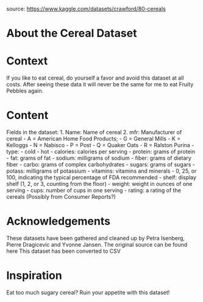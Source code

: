 source: https://www.kaggle.com/datasets/crawford/80-cereals
# About the Cereal Dataset
# Context
If you like to eat cereal, do yourself a favor and avoid this dataset at all costs. After seeing these data it will never be the same for me to eat Fruity Pebbles again.
# Content
Fields in the dataset:
	1.	Name: Name of cereal
	2.	mfr: Manufacturer of cereal
	-	A = American Home Food Products;
	-	G = General Mills
	-	K = Kelloggs
	-	N = Nabisco
	-	P = Post
	-	Q = Quaker Oats
	-	R = Ralston Purina
	-	type:
	-	cold
	-	hot
	-	calories: calories per serving
	-	protein: grams of protein
	-	fat: grams of fat
	-	sodium: milligrams of sodium
	-	fiber: grams of dietary fiber
	-	carbo: grams of complex carbohydrates
	-	sugars: grams of sugars
	-	potass: milligrams of potassium
	-	vitamins: vitamins and minerals - 0, 25, or 100, indicating the typical percentage of FDA recommended
	-	shelf: display shelf (1, 2, or 3, counting from the floor)
	-	weight: weight in ounces of one serving
	-	cups: number of cups in one serving
	-	rating: a rating of the cereals (Possibly from Consumer Reports?)
# Acknowledgements
These datasets have been gathered and cleaned up by Petra Isenberg, Pierre Dragicevic and Yvonne Jansen. The original source can be found here
This dataset has been converted to CSV
# Inspiration
Eat too much sugary cereal? Ruin your appetite with this dataset!
